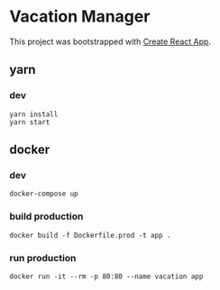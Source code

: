 # Vacation Manager

This project was bootstrapped with [Create React App](https://github.com/facebookincubator/create-react-app).

## yarn

### dev

    yarn install
    yarn start

## docker

### dev

    docker-compose up

### build production

    docker build -f Dockerfile.prod -t app .

### run production

    docker run -it --rm -p 80:80 --name vacation app
